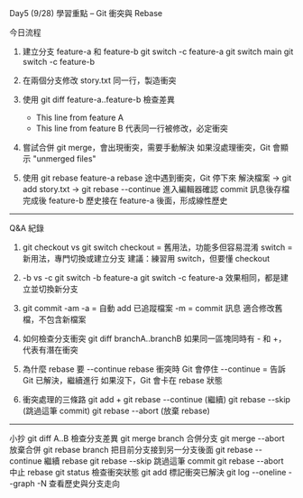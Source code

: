 Day5 (9/28) 學習重點 – Git 衝突與 Rebase

今日流程
1. 建立分支 feature-a 和 feature-b
   git switch -c feature-a
   git switch main
   git switch -c feature-b

2. 在兩個分支修改 story.txt 同一行，製造衝突

3. 使用 git diff feature-a..feature-b 檢查差異
   - This line from feature A
   + This line from feature B
   代表同一行被修改，必定衝突

4. 嘗試合併 git merge，會出現衝突，需要手動解決
   如果沒處理衝突，Git 會顯示 "unmerged files"

5. 使用 git rebase feature-a
   rebase 途中遇到衝突，Git 停下來
   解決檔案 → git add story.txt → git rebase --continue
   進入編輯器確認 commit 訊息後存檔
   完成後 feature-b 歷史接在 feature-a 後面，形成線性歷史

------------------------------------------------------------

Q&A 紀錄
1. git checkout vs git switch
   checkout = 舊用法，功能多但容易混淆
   switch = 新用法，專門切換或建立分支
   建議：練習用 switch，但要懂 checkout

2. -b vs -c
   git switch -b feature-a
   git switch -c feature-a
   效果相同，都是建立並切換新分支

3. git commit -am
   -a = 自動 add 已追蹤檔案
   -m = commit 訊息
   適合修改舊檔，不包含新檔案

4. 如何檢查分支衝突
   git diff branchA..branchB
   如果同一區塊同時有 - 和 +，代表有潛在衝突

5. 為什麼 rebase 要 --continue
   rebase 衝突時 Git 會停住
   --continue = 告訴 Git 已解決，繼續進行
   如果沒下，Git 會卡在 rebase 狀態

6. 衝突處理的三條路
   git add <file> + git rebase --continue   (繼續)
   git rebase --skip                        (跳過這筆 commit)
   git rebase --abort                       (放棄 rebase)

------------------------------------------------------------

小抄
git diff A..B                檢查分支差異
git merge branch             合併分支
git merge --abort            放棄合併
git rebase branch            把目前分支接到另一分支後面
git rebase --continue        繼續 rebase
git rebase --skip            跳過這筆 commit
git rebase --abort           中止 rebase
git status                   檢查衝突狀態
git add <file>               標記衝突已解決
git log --oneline --graph -N 查看歷史與分支走向
